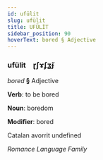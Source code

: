 ```yaml
---
id: ufülit
slug: ufülit
title: UFÜLİT
sidebar_position: 90
hoverText: bored § Adjective
---
```


### ufülit&emsp;<span kind="abugida">ɽʃɤʄʓ̆ɟ</span>

*bored* **§** Adjective

**Verb**: to be bored

**Noun**: boredom

**Modifier**: bored

Catalan avorrit undefined

*Romance Language Family*